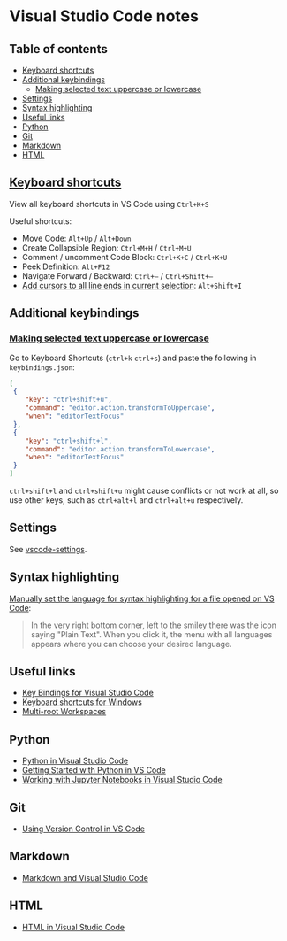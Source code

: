 # Visual Studio Code notes <!-- omit in toc -->

## Table of contents <!-- omit in toc -->

- [Keyboard shortcuts](#keyboard-shortcuts)
- [Additional keybindings](#additional-keybindings)
  - [Making selected text uppercase or lowercase](#making-selected-text-uppercase-or-lowercase)
- [Settings](#settings)
- [Syntax highlighting](#syntax-highlighting)
- [Useful links](#useful-links)
- [Python](#python)
- [Git](#git)
- [Markdown](#markdown)
- [HTML](#html)

## [Keyboard shortcuts](https://vslive.com/Blogs/News-and-Tips/2015/04/5-VS-Keyboard-Shortcuts.aspx)

View all keyboard shortcuts in VS Code using `Ctrl+K+S`

Useful shortcuts:

- Move Code: `Alt+Up` / `Alt+Down`
- Create Collapsible Region: `Ctrl+M+H` / `Ctrl+M+U`
- Comment / uncomment Code Block: `Ctrl+K+C` / `Ctrl+K+U`
- Peek Definition: `Alt+F12`
- Navigate Forward / Backward: `Ctrl+–` / `Ctrl+Shift+–`
- [Add cursors to all line ends in current selection](https://stackoverflow.com/a/46244456/4573584): `Alt+Shift+I`

## Additional keybindings

### [Making selected text uppercase or lowercase](https://stackoverflow.com/a/41688564/4573584)

Go to Keyboard Shortcuts (`ctrl+k` `ctrl+s`) and paste the following in `keybindings.json`:

```json
[
 {
    "key": "ctrl+shift+u",
    "command": "editor.action.transformToUppercase",
    "when": "editorTextFocus"
 },
 {
    "key": "ctrl+shift+l",
    "command": "editor.action.transformToLowercase",
    "when": "editorTextFocus"
 }
]
```

`ctrl+shift+l` and `ctrl+shift+u` might cause conflicts or not work at all, so use other keys, such as `ctrl+alt+l` and `ctrl+alt+u` respectively.

## Settings

See [vscode-settings](vscode-settings/).

## Syntax highlighting

[Manually set the language for syntax highlighting for a file opened on VS Code](https://stackoverflow.com/a/30776845/4573584):

> In the very right bottom corner, left to the smiley there was the icon saying "Plain Text". When you click it, the menu with all languages appears where you can choose your desired language.

## Useful links

- [Key Bindings for Visual Studio Code](https://code.visualstudio.com/docs/getstarted/keybindings)
- [Keyboard shortcuts for Windows](https://code.visualstudio.com/shortcuts/keyboard-shortcuts-windows.pdf)
- [Multi-root Workspaces](https://code.visualstudio.com/docs/editor/multi-root-workspaces)

## Python

- [Python in Visual Studio Code](https://code.visualstudio.com/docs/languages/python#_install-python-and-the-python-extension)
- [Getting Started with Python in VS Code](https://code.visualstudio.com/docs/python/python-tutorial)
- [Working with Jupyter Notebooks in Visual Studio Code](https://code.visualstudio.com/docs/python/jupyter-support)

## Git

- [Using Version Control in VS Code](https://code.visualstudio.com/Docs/editor/versioncontrol)

## Markdown

- [Markdown and Visual Studio Code](https://code.visualstudio.com/docs/languages/markdown)

## HTML

- [HTML in Visual Studio Code](https://code.visualstudio.com/docs/languages/html)
